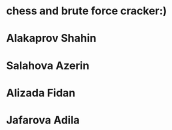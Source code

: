 # chess and brute force cracker:)
# Alakaprov Shahin
# Salahova Azerin
# Alizada Fidan
# Jafarova Adila
